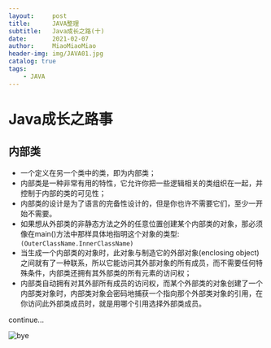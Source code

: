 ```yaml
---
layout:     post                   
title:      JAVA整理   
subtitle:   Java成长之路(十)
date:       2021-02-07      
author:     MiaoMiaoMiao                   
header-img: img/JAVA01.jpg
catalog: true                       
tags:                               
    - JAVA
---
```

# Java成长之路事

## 内部类
- 一个定义在另一个类中的类，即为内部类；
- 内部类是一种非常有用的特性，它允许你把一些逻辑相关的类组织在一起，并控制于内部的类的可见性；
- 内部类的设计是为了语言的完备性设计的，但是你也许不需要它们，至少一开始不需要。
- 如果想从外部类的非静态方法之外的任意位置创建某个内部类的对象，那必须像在main()方法中那样具体地指明这个对象的类型:`(OuterClassName.InnerClassName)`
- 当生成一个内部类的对象时，此对象与制造它的外部对象(enclosing object)之间就有了一种联系，所以它能访问其外部对象的所有成员，而不需要任何特殊条件，内部类还拥有其外部类的所有元素的访问权；
- 内部类自动拥有对其外部所有成员的访问权，而某个外部类的对象创建了一个内部类对象时，内部类对象会密码地捕获一个指向那个外部类对象的引用，在你访问此外部类成员时，就是用哪个引用选择外部类成员。

continue...

![bye](https://i.loli.net/2020/07/18/As9UOXhr8Kl4IQe.png)


